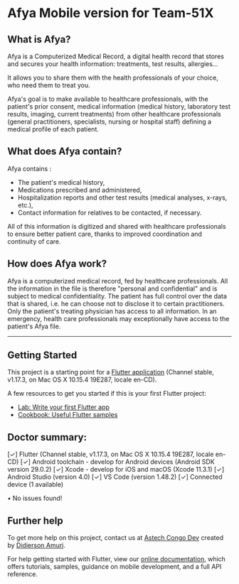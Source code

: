 # Afya Mobile version for Team-51X

## What is Afya?
Afya is a Computerized Medical Record, a digital health record that stores and secures your health information: treatments, test results, allergies...

It allows you to share them with the health professionals of your choice, who need them to treat you.

Afya's goal is to make available to healthcare professionals, with the patient's prior consent, medical information (medical history, laboratory test results, imaging, current treatments) from other healthcare professionals (general practitioners, specialists, nursing or hospital staff) defining a medical profile of each patient.

## What does Afya contain?
Afya contains :

- The patient's medical history,
- Medications prescribed and administered,
- Hospitalization reports and other test results (medical analyses, x-rays, etc.),
- Contact information for relatives to be contacted, if necessary.

All of this information is digitized and shared with healthcare professionals to ensure better patient care, thanks to improved coordination and continuity of care.

## How does Afya work?
Afya is a computerized medical record, fed by healthcare professionals. All the information in the file is therefore "personal and confidential" and is subject to medical confidentiality. The patient has full control over the data that is shared, i.e. he can choose not to disclose it to certain practitioners. Only the patient's treating physician has access to all information. In an emergency, health care professionals may exceptionally have access to the patient's Afya file.

----------------------------------

## Getting Started

This project is a starting point for a [Flutter application](https://github.com/flutter/flutter) (Channel stable, v1.17.3, on Mac OS X 10.15.4 19E287, locale en-CD).

A few resources to get you started if this is your first Flutter project:

- [Lab: Write your first Flutter app](https://flutter.dev/docs/get-started/codelab)
- [Cookbook: Useful Flutter samples](https://flutter.dev/docs/cookbook)

## Doctor summary:
[✓] Flutter (Channel stable, v1.17.3, on Mac OS X 10.15.4 19E287, locale en-CD)
[✓] Android toolchain - develop for Android devices (Android SDK version 29.0.2)
[✓] Xcode - develop for iOS and macOS (Xcode 11.3.1)
[✓] Android Studio (version 4.0)
[✓] VS Code (version 1.48.2)
[✓] Connected device (1 available)

• No issues found!

## Further help

To get more help on this project, contact us at [Astech Congo Dev](https://astechcongo.com/contact) created by [Didierson Amuri](https://github.com/Didierson).

For help getting started with Flutter, view our [online documentation](https://flutter.dev/docs), which offers tutorials, samples, guidance on mobile development, and a full API reference.

